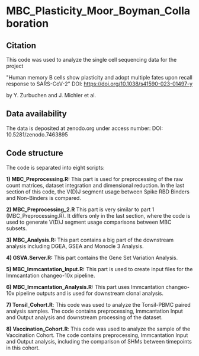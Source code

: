 # MBC_Plasticity_Moor_Boyman_Collaboration

## Citation
This code was used to analyze the single cell sequencing data for the project 

"Human memory B cells show plasticity and adopt multiple fates upon recall response to SARS-CoV-2" 
DOI: https://doi.org/10.1038/s41590-023-01497-y

by Y. Zurbuchen and J. Michler et al. 

## Data availability

The data is deposited at zenodo.org under access number: DOI: 10.5281/zenodo.7463895

## Code structure

The code is separated into eight scripts:

**1) MBC_Preprocessing.R:** This part is used for preprocessing of the raw count matrices, dataset integration and dimensional reduction. In the last section of this code, the V(D)J segment usage between Spike RBD Binders and Non-Binders is compared.

**2) MBC_Preprocessing_2.R** This part is very similar to part 1 (MBC_Preprocessing.R). It differs only in the last section, where the code is used to generate V(D)J segment usage comparisons between MBC subsets.

**3) MBC_Analysis.R:** This part contains a big part of the downstream analysis including DGEA, GSEA and Monocle 3 Analysis.

**4) GSVA.Server.R:** This part contains the Gene Set Variation Analysis.

**5) MBC_Immcantation_Input.R:** This part is used to create input files for the Immcantation changeo-10x pipeline.

**6) MBC_Immcantation_Analysis.R:** This part uses Immcantation changeo-10x pipeline outputs and is used for downstream clonal analysis.

**7) Tonsil_Cohort.R**: This code was used to analyze the Tonsil-PBMC paired analysis samples. The code contains preprocessing, Immcantation Input and Output analysis and downstream processing of the dataset.

**8) Vaccination_Cohort.R**: This code was used to analyze the sample of the Vaccination Cohort. The code contains preprocessing, Immcantation Input and Output analysis, including the comparison of SHMs between timepoints in this cohort.

